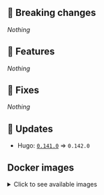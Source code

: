 ## :loudspeaker: Breaking changes

*Nothing*


## :tada: Features

*Nothing*


## :bug: Fixes

*Nothing*


## :heartbeat: Updates

* Hugo: [`0.141.0`](https://github.com/floryn90/docker-hugo/releases/tag/0.141.0) => `0.142.0`


## Docker images

<details>
<summary>Click to see available images</summary>

This release is available from Docker Hub as project `floryn90/hugo` with the following tags:

| Alias tags                   | Version specific tags                      |
| ---------------------------- | ------------------------------------------ |
| `busybox`, `latest`          | `0.142.0-busybox`, `0.142.0`                     |
| `busybox-ci`, `ci`           | `0.142.0-busybox-ci`, `0.142.0-ci`               |
| `busybox-onbuild`, `onbuild` | `0.142.0-busybox-onbuild`, `0.142.0-onbuild`     |
| `alpine`                     | `0.142.0-alpine`                              |
| `alpine-ci`                  | `0.142.0-alpine-ci`                           |
| `alpine-onbuild`             | `0.142.0-alpine-onbuild`                      |
| `asciidoctor`                | `0.142.0-asciidoctor`                         |
| `asciidoctor-ci`             | `0.142.0-asciidoctor-ci`                      |
| `asciidoctor-onbuild`        | `0.142.0-asciidoctor-onbuild`                 |
| `pandoc`                     | `0.142.0-pandoc`                              |
| `pandoc-ci`                  | `0.142.0-pandoc-ci`                           |
| `pandoc-onbuild`             | `0.142.0-pandoc-onbuild`                      |
| `ext-alpine`                 | `0.142.0-ext-alpine`                          |
| `ext-alpine-ci`              | `0.142.0-ext-alpine-ci`                       |
| `ext-alpine-onbuild`         | `0.142.0-ext-alpine-onbuild`                  |
| `ext-asciidoctor`            | `0.142.0-ext-asciidoctor`                     |
| `ext-asciidoctor-ci`         | `0.142.0-ext-asciidoctor-ci`                  |
| `ext-asciidoctor-onbuild`    | `0.142.0-ext-asciidoctor-onbuild`             |
| `ext-pandoc`                 | `0.142.0-ext-pandoc`                          |
| `ext-pandoc-ci`              | `0.142.0-ext-pandoc-ci`                       |
| `ext-pandoc-onbuild`         | `0.142.0-ext-pandoc-onbuild`                  |
| `debian`                     | `0.142.0-debian`                              |
| `debian-ci`                  | `0.142.0-debian-ci`                           |
| `debian-onbuild`             | `0.142.0-debian-onbuild`                      |
| `ext-debian`, `ext`, `latest-ext` | `0.142.0-ext-debian`, `0.142.0-ext`         |
| `ext-debian-ci`, `ext-ci`    | `0.142.0-ext-debian-ci`, `0.142.0-ext-ci`        |
| `ext-debian-onbuild`, `ext-onbuild` | `0.142.0-ext-debian-onbuild`, `0.142.0-ext-onbuild` |
| `ubuntu`                     | `0.142.0-ubuntu`                            |
| `ubuntu-ci`                  | `0.142.0-ubuntu-ci`                         |
| `ubuntu-onbuild`             | `0.142.0-ubuntu-onbuild`                    |
| `ext-ubuntu`                 | `0.142.0-ext-ubuntu`                        |
| `ext-ubuntu-ci`              | `0.142.0-ext-ubuntu-ci`                     |
| `ext-ubuntu-onbuild`         | `0.142.0-ext-ubuntu-onbuild`                |
</details>
